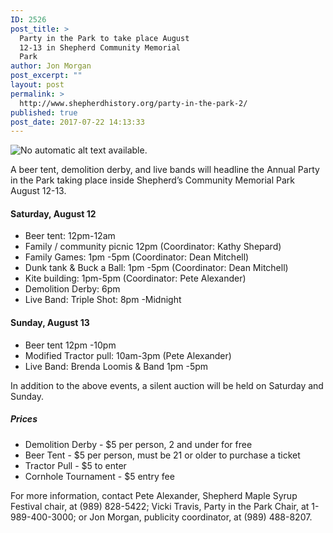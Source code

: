 ```yaml
---
ID: 2526
post_title: >
  Party in the Park to take place August
  12-13 in Shepherd Community Memorial
  Park
author: Jon Morgan
post_excerpt: ""
layout: post
permalink: >
  http://www.shepherdhistory.org/party-in-the-park-2/
published: true
post_date: 2017-07-22 14:13:33
---
```

<img class="spotlight" src="https://scontent-ort2-2.xx.fbcdn.net/v/t1.0-9/20293021_868618659959387_3082022911966150240_n.jpg?oh=07ae9d5238708b5b4757d6cf2b73996a&amp;oe=59ED0348" alt="No automatic alt text available." aria-busy="false" />

A beer tent, demolition derby, and live bands will headline the Annual Party in the Park taking place inside Shepherd’s Community Memorial Park August 12-13.
<h4>Saturday, August 12</h4>
<ul>
 	<li>Beer tent: 12pm-12am</li>
 	<li>Family / community picnic 12pm (Coordinator: Kathy Shepard)</li>
 	<li>Family Games: 1pm -5pm (Coordinator: Dean Mitchell)</li>
 	<li>Dunk tank &amp; Buck a Ball: 1pm -5pm (Coordinator: Dean Mitchell)</li>
 	<li>Kite building: 1pm-5pm (Coordinator: Pete Alexander)</li>
 	<li>Demolition Derby: 6pm</li>
 	<li>Live Band: Triple Shot: 8pm -Midnight</li>
</ul>
<h4>Sunday, August 13</h4>
<ul>
 	<li>Beer tent 12pm -10pm</li>
 	<li>Modified Tractor pull: 10am-3pm (Pete Alexander)</li>
 	<li>Live Band: Brenda Loomis &amp; Band 1pm -5pm</li>
</ul>
<div></div>
In addition to the above events, a silent auction will be held on Saturday and Sunday.
<h5>Prices</h5>
<ul>
 	<li>Demolition Derby - $5 per person, 2 and under for free</li>
 	<li>Beer Tent - $5 per person, must be 21 or older to purchase a ticket</li>
 	<li>Tractor Pull - $5 to enter</li>
 	<li>Cornhole Tournament - $5 entry fee</li>
</ul>
For more information, contact Pete Alexander, Shepherd Maple Syrup Festival chair, at (989) 828-5422; Vicki Travis, Party in the Park Chair, at 1-989-400-3000; or Jon Morgan, publicity coordinator, at (989) 488-8207.
